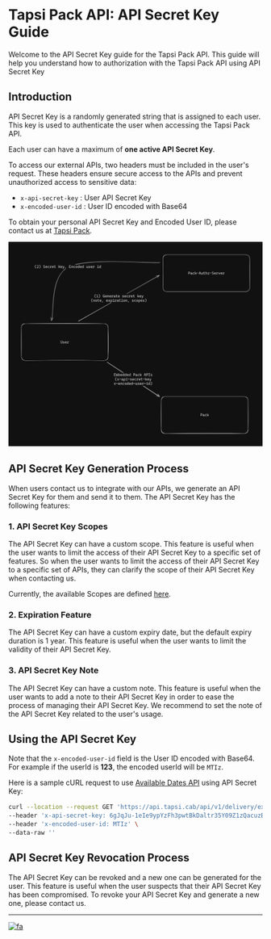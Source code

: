 # Tapsi Pack API: API Secret Key Guide

Welcome to the API Secret Key guide for the Tapsi Pack API. This guide will help you understand how to authorization
with the
Tapsi Pack API using API Secret Key

## Introduction

API Secret Key is a randomly generated string that is assigned to each user. This key is used to authenticate the user
when accessing the Tapsi Pack API.

Each user can have a maximum of **one active API Secret Key**.

To access our external APIs, two headers must be included in the user's request. These headers ensure secure
access to the APIs and prevent unauthorized access to sensitive data:

- `x-api-secret-key` : User API Secret Key
- `x-encoded-user-id` : User ID encoded with Base64

To obtain your personal API Secret Key and Encoded User ID, please contact us
at [Tapsi Pack](https://pack.tapsi.ir/landing).

![Authorization flow](../../images/pack-api-secret-key-flow.png)

## API Secret Key Generation Process

When users contact us to integrate with our APIs, we generate an API Secret Key for them and send it to them. The API
Secret Key
has the following features:

### 1. API Secret Key Scopes

The API Secret Key can have a custom scope. This feature is useful when the user wants to limit the access of their API
Secret Key to a specific set of features.
So when the user wants to limit the access of their API Secret Key to a specific set of APIs, they can clarify the scope
of their API Secret Key when contacting us.

Currently, the available Scopes are defined [here](/apis/README.md#overview).

### 2. Expiration Feature

The API Secret Key can have a custom expiry date, but the default expiry duration is 1 year. This feature is useful when
the user wants to limit the validity of their API Secret Key.

### 3. API Secret Key Note

The API Secret Key can have a custom note. This feature is useful when the user wants to add a note to
their API Secret Key in order to ease the process of managing their API Secret Key.
We recommend to set the note of the API Secret Key related to the user's usage.

## Using the API Secret Key

Note that the `x-encoded-user-id` field is the User ID encoded with Base64.
For example if the userId is **123**, the encoded userId will be `MTIz`.

Here is a sample cURL request to use [Available Dates API](/apis/time/README.md) using API Secret Key:

```bash
curl --location --request GET 'https://api.tapsi.cab/api/v1/delivery/external/embedded/available-dates' \
--header 'x-api-secret-key: 6gJqJu-1eIe9ypYzFh3pwtBkDaltr35Y09Z1zQacuzBcWfMAFFZqQgNdb2q_jWc-CU8wQXaUkEvFBpMIJ7_u24xuWoPABRY-_nyEHXreAATlAxrdTh5-64craO8zm8r2' \
--header 'x-encoded-user-id: MTIz' \
--data-raw ''
```

## API Secret Key Revocation Process

The API Secret Key can be revoked and a new one can be generated for the user. This feature is useful when the user
suspects that their API Secret Key has been compromised.
To revoke your API Secret Key and generate a new one, please contact us.

---

[![fa](https://img.shields.io/badge/lang-fa-greed.svg)](./README.fa.md)

